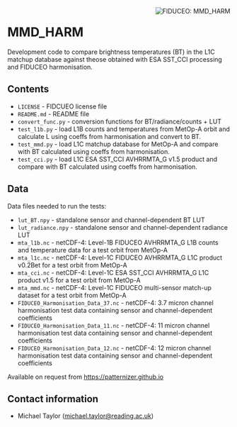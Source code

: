 <img alt="FIDUCEO: MMD_HARM" align="right" src="http://www.fiduceo.eu/sites/default/files/FIDUCEO-logo.png">

# MMD_HARM

Development code to compare brightness temperatures (BT) in the L1C matchup database against theose obtained with ESA SST_CCI processing and FIDUCEO harmonisation.

## Contents

* `LICENSE` - FIDCUEO license file
* `README.md` - README file
* `convert_func.py` - conversion functions for BT/radiance/counts + LUT
* `test_l1b.py` - load L1B counts and temperatures from MetOp-A orbit and calculate L using coeffs from harmonisation and convert to BT.
* `test_mmd.py` - load L1C matchup database for MetOp-A and compare with BT calculated using coeffs from harmonisation.
* `test_cci.py` - load L1C ESA SST_CCI AVHRRMTA_G v1.5 product and compare with BT calculated using coeffs from harmonisation.

## Data

Data files needed to run the tests:

* `lut_BT.npy` - standalone sensor and channel-dependent BT LUT
* `lut_radiance.npy` - standalone sensor and channel-dependent radiance LUT
* `mta_l1b.nc` - netCDF-4: Level-1B FIDUCEO AVHRRMTA_G L1B counts and temperature data for a test orbit from MetOp-A
* `mta_l1c.nc` - netCDF-4: Level-1C FIDUCEO AVHRRMTA_G L1C product v0.2Bet for a test orbit from MetOp-A
* `mta_cci.nc` - netCDF-4: Level-1C ESA SST_CCI AVHRRMTA_G L1C product v1.5 for a test orbit from MetOp-A
* `mta_mmd.nc` - netCDF-4: Level-1C FIDUCEO multi-sensor match-up dataset for a test orbit from MetOp-A 
* `FIDUCEO_Harmonisation_Data_37.nc` - netCDF-4: 3.7 micron channel harmonisation test data containing sensor and channel-dependent coefficients
* `FIDUCEO_Harmonisation_Data_11.nc` - netCDF-4: 11 micron channel harmonisation test data containing sensor and channel-dependent coefficients
* `FIDUCEO_Harmonisation_Data_12.nc` - netCDF-4: 12 micron channel harmonisation test data containing sensor and channel-dependent coefficients

Available on request from https://patternizer.github.io

## Contact information

* Michael Taylor (michael.taylor@reading.ac.uk)




